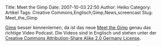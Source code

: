 Title: Meet the Gimp
Date: 2007-10-03 22:50
Author: Heiko
Category: Artikel
Tags: Creative Commons,Englisch,Gimp,News,screencast
Slug: Meet_the_Gimp

[Gimp](http://de.wikipedia.org/wiki/GIMP) besser kennenlernen, da ist das neue
[Meet the Gimp](http://www.meetthegimp.org/) genau das richtige Video Podcast.
Die Videos sind in Englisch und stehen unter der [Creative Commons
Attribution-Share Alike 2.0 Germany
License](http://creativecommons.org/licenses/by-sa/2.0/de/).

